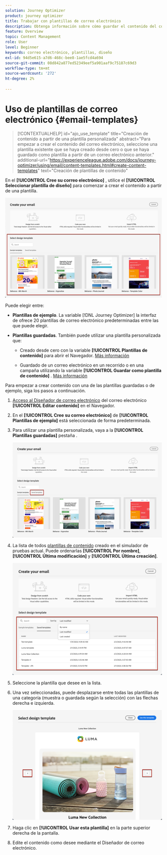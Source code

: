 ```yaml
---
solution: Journey Optimizer
product: journey optimizer
title: Trabajar con plantillas de correo electrónico
description: Obtenga información sobre cómo guardar el contenido del correo electrónico como plantilla y reutilizarlo en Journey Optimizer
feature: Overview
topic: Content Management
role: User
level: Beginner
keywords: correo electrónico, plantillas, diseño
exl-id: 94d5e615-a7d6-468c-bee8-1ae5fcd4a694
source-git-commit: 08d842a877ed52349eef5a901aaf9c75187c69d3
workflow-type: tm+mt
source-wordcount: '272'
ht-degree: 2%

---
```


# Uso de plantillas de correo electrónico {#email-templates}

>[!CONTEXTUALHELP]
>id="ajo_use_template"
>title="Creación de contenido a partir de una plantilla personalizada"
>abstract="Para empezar a crear el contenido del correo electrónico, seleccione una plantilla existente que se haya creado desde cero o que se haya guardado como plantilla a partir de un correo electrónico anterior."
>additional-url="https://experienceleague.adobe.com/docs/journey-optimizer/using/email/content-templates.html#create-content-templates" text="Creación de plantillas de contenido"

En el **[!UICONTROL Cree su correo electrónico]** , utilice el **[!UICONTROL Seleccionar plantilla de diseño]** para comenzar a crear el contenido a partir de una plantilla.

![](assets/email_designer-templates.png)

Puede elegir entre:

* **Plantillas de ejemplo**. La variable [!DNL Journey Optimizer] la interfaz de ofrece 20 plantillas de correo electrónico predeterminadas entre las que puede elegir.

* **Plantillas guardadas**. También puede utilizar una plantilla personalizada que:

   * Creado desde cero con la variable **[!UICONTROL Plantillas de contenido]** para abrir el Navegador. [Más información](content-templates.md#create-template-from-scratch)

   * Guardado de un correo electrónico en un recorrido o en una campaña utilizando la variable **[!UICONTROL Guardar como plantilla de contenido]** . [Más información](content-templates.md#save-as-template)

Para empezar a crear contenido con una de las plantillas guardadas o de ejemplo, siga los pasos a continuación.

1. [Acceso al Diseñador de correo electrónico](get-started-email-design.md) del correo electrónico **[!UICONTROL Editar contenido]** en el Navegador.

1. En el **[!UICONTROL Cree su correo electrónico]** de **[!UICONTROL Plantillas de ejemplo]** está seleccionada de forma predeterminada.

1. Para utilizar una plantilla personalizada, vaya a la **[!UICONTROL Plantillas guardadas]** pestaña .

   ![](assets/email_designer-saved-templates-tab.png)

1. La lista de todos [plantillas de contenido](content-templates.md#create-content-templates) creado en el simulador de pruebas actual. Puede ordenarlas **[!UICONTROL Por nombre]**, **[!UICONTROL Última modificación]** y **[!UICONTROL Última creación]**.

   ![](assets/email_designer-saved-templates-filter.png)

1. Seleccione la plantilla que desee en la lista.

1. Una vez seleccionadas, puede desplazarse entre todas las plantillas de una categoría (muestra o guardada según la selección) con las flechas derecha e izquierda.

   ![](assets/email_designer-saved-templates-navigate.png)

1. Haga clic en **[!UICONTROL Usar esta plantilla]** en la parte superior derecha de la pantalla.

1. Edite el contenido como desee mediante el Diseñador de correo electrónico.
